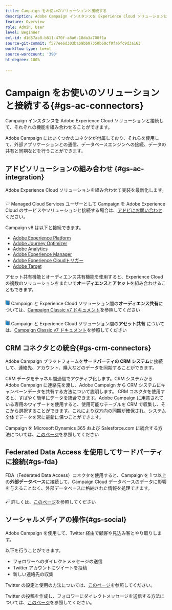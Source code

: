 ```yaml
---
title: Campaign をお使いのソリューションと接続する
description: Adobe Campaign インスタンスを Experience Cloud ソリューションに接続する方法について説明します。
feature: Overview
role: Admin, User
level: Beginner
exl-id: d1d57aa8-b811-470f-a8a6-18da3a700f1a
source-git-commit: f577ee6d303bab9bb07350b60cf0fa6fc9d3a163
workflow-type: tm+mt
source-wordcount: '390'
ht-degree: 100%

---
```


# Campaign をお使いのソリューションと接続する{#gs-ac-connectors}

Campaign インスタンスを Adobe Experience Cloud ソリューションと接続して、それぞれの機能を組み合わせることができます。

Adobe Campaign にはいくつかのコネクタが付属しており、それらを使用して、外部アプリケーションとの通信、データベースエンジンへの接続、データの共有と同期などを行うことができます。

## アドビソリューションの組み合わせ {#gs-ac-integration}

Adobe Experience Cloud ソリューションを組み合わせて実装を最新化します。

![](../assets/do-not-localize/speech.png) Managed Cloud Services ユーザーとして Campaign を Adobe Experience Cloud のサービスやソリューションと接続する場合は、[アドビにお問い合わせ](../start/campaign-faq.md#support)ください。

Campaign v8 は以下と接続できます。

* [Adobe Experience Platform](../connect/ac-aep.md)
* [Adobe Journey Optimizer](../connect/ac-ajo.md)
* [Adobe Analytics](../connect/ac-aa.md)
* [Adobe Experience Manager](../connect/ac-aem.md)
* [Adobe Experience Cloudトリガー](../connect/ac-triggers.md)
* [Adobe Target](../connect/ac-at.md)

アセット共有機能とオーディエンス共有機能を使用すると、Experience Cloud の複数のソリューションをまたいで&#x200B;**オーディエンス**&#x200B;と&#x200B;**アセット**&#x200B;を組み合わせることもできます。

![](../assets/do-not-localize/book.png) Campaign と Experience Cloud ソリューション間の&#x200B;**オーディエンス共有**&#x200B;については、[Campaign Classic v7 ドキュメント](https://experienceleague.adobe.com/docs/campaign-classic/using/integrating-with-adobe-experience-cloud/audience-sharing/sharing-audiences-with-adobe-experience-cloud.html?lang=ja#integrating-with-adobe-experience-cloud)を参照してください

![](../assets/do-not-localize/book.png) Campaign と Experience Cloud ソリューション間の&#x200B;**アセット共有** については、[Campaign Classic v7 ドキュメント](https://experienceleague.adobe.com/docs/campaign-classic/using/integrating-with-adobe-experience-cloud/asset-sharing/sharing-assets-with-adobe-experience-cloud.html?lang=ja#integrating-with-adobe-experience-cloud)を参照してください

## CRM コネクタとの統合{#gs-crm-connectors}

Adobe Campaign プラットフォームを&#x200B;**サードパーティの CRM システム**&#x200B;に接続して、連絡先、アカウント、購入などのデータを同期することができます。

CRM データをチャネル間通信でアクティブ化します。CRM システムから Adobe Campaign に連絡先を渡し、Adobe Campaign から CRM システムにキャンペーンデータを共有する方法について説明します。
CRM コネクタを使用すると、すばやく簡単にデータを統合できます。Adobe Campaign に用意されている専用のウィザードを使用すると、使用可能なテーブルを CRM で収集し、そこから選択することができます。これにより双方向の同期が確保され、システム全体でデータを常に最新に保つことができます。

Campaign を Microsoft Dynamics 365 および Salesforce.com に統合する方法については、[このページ](crm.md)を参照してください

## Federated Data Access を使用してサードパーティに接続{#gs-fda}

FDA（Federated Data Access）コネクタを使用すると、Campaign を 1 つ以上の&#x200B;**外部データベース**&#x200B;に接続して、Campaign Cloud データベースのデータに影響を与えることなく、外部データベースに格納された情報を処理できます。

![](../assets/do-not-localize/glass.png) 詳しくは、[このページ](fda.md)を参照してください

## ソーシャルメディアの操作{#gs-social}

Adobe Campaign を使用して、Twitter 経由で顧客や見込み客とやり取りします。

以下を行うことができます。

* フォロワーへのダイレクトメッセージの送信
* Twitter アカウントにツイートを投稿
* 新しい連絡先の収集

Twitter の設定と使用の方法については、[このページ](../connect/ac-tw.md)を参照してください。

Twitter の投稿を作成し、フォロワーにダイレクトメッセージを送信する方法については、[このページ](../send/twitter.md)を参照してください。
